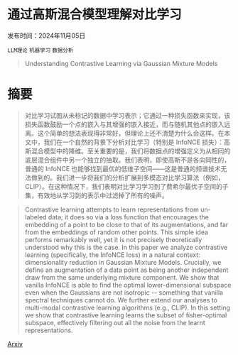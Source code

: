 # 通过高斯混合模型理解对比学习

发布时间：2024年11月05日

`LLM理论` `机器学习` `数据分析`

> Understanding Contrastive Learning via Gaussian Mixture Models

# 摘要

> 对比学习试图从未标记的数据中学习表示；它通过一种损失函数来实现，该损失函数鼓励一个点的嵌入与其增强的嵌入接近，而与随机其他点的嵌入远离。这个简单的想法表现得非常好，但理论上还不清楚为什么会这样。在本文中，我们在一个自然的背景下分析对比学习（特别是 InfoNCE 损失）：高斯混合模型中的降维。至关重要的是，我们将数据点的增强定义为从相同的底层混合组件中另一个独立的抽取。我们表明，即使高斯不是各向同性的，普通的 InfoNCE 也能够找到最优的低维子空间——这是普通的频谱技术无法做到的。我们进一步将我们的分析扩展到多模态对比学习算法（例如，CLIP）。在这种情况下，我们表明对比学习学习到了费希尔最优子空间的子集，有效地从学习到的表示中过滤掉了所有的噪声。

> Contrastive learning attempts to learn representations from un-labeled data; it does so via a loss function that encourages the embedding of a point to be close to that of its augmentations, and far from the embeddings of random other points. This simple idea performs remarkably well, yet it is not precisely theoretically understood why this is the case. In this paper we analyze contrastive learning (specifically, the InfoNCE loss) in a natural context: dimensionality reduction in Gaussian Mixture Models. Crucially, we define an augmentation of a data point as being another independent draw from the same underlying mixture component. We show that vanilla InfoNCE is able to find the optimal lower-dimensional subspace even when the Gaussians are not isotropic -- something that vanilla spectral techniques cannot do. We further extend our analyses to multi-modal contrastive learning algorithms (e.g., CLIP). In this setting we show that contrastive learning learns the subset of fisher-optimal subspace, effectively filtering out all the noise from the learnt representations.

[Arxiv](https://arxiv.org/abs/2411.03517)